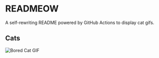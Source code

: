 # READMEOW

A self-rewriting README powered by GitHub Actions to display cat gifs.

## Cats

![Bored Cat GIF](https://media0.giphy.com/media/v1.Y2lkPTlhY2QwMmRhazF2NTZocTE0eThkcmplM3Fqb3dwc3ZlMTJpMjluaDBsdzg2bWowYSZlcD12MV9naWZzX3NlYXJjaCZjdD1n/mlvseq9yvZhba/200.gif)

